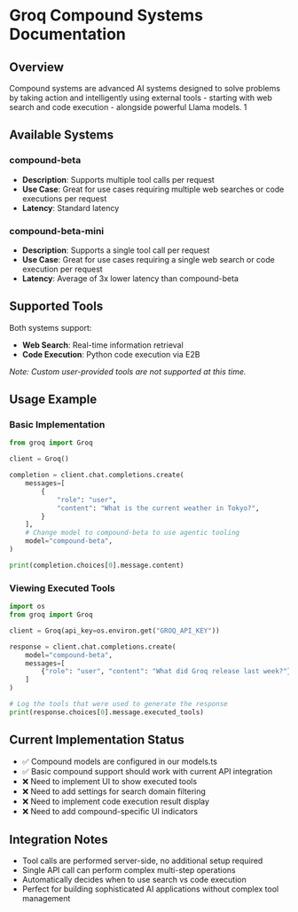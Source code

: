 # Groq Compound Systems Documentation

## Overview
Compound systems are advanced AI systems designed to solve problems by taking action and intelligently using external tools - starting with web search and code execution - alongside powerful Llama models. <mcreference link="https://console.groq.com/docs/compound" index="1">1</mcreference>

## Available Systems

### compound-beta
- **Description**: Supports multiple tool calls per request
- **Use Case**: Great for use cases requiring multiple web searches or code executions per request
- **Latency**: Standard latency

### compound-beta-mini  
- **Description**: Supports a single tool call per request
- **Use Case**: Great for use cases requiring a single web search or code execution per request
- **Latency**: Average of 3x lower latency than compound-beta

## Supported Tools
Both systems support:
- **Web Search**: Real-time information retrieval
- **Code Execution**: Python code execution via E2B

*Note: Custom user-provided tools are not supported at this time.*

## Usage Example

### Basic Implementation
```python
from groq import Groq

client = Groq()

completion = client.chat.completions.create(
    messages=[
        {
            "role": "user",
            "content": "What is the current weather in Tokyo?",
        }
    ],
    # Change model to compound-beta to use agentic tooling
    model="compound-beta",
)

print(completion.choices[0].message.content)
```

### Viewing Executed Tools
```python
import os
from groq import Groq

client = Groq(api_key=os.environ.get("GROQ_API_KEY"))

response = client.chat.completions.create(
    model="compound-beta",
    messages=[
        {"role": "user", "content": "What did Groq release last week?"}
    ]
)

# Log the tools that were used to generate the response
print(response.choices[0].message.executed_tools)
```

## Current Implementation Status
- ✅ Compound models are configured in our models.ts
- ✅ Basic compound support should work with current API integration
- ❌ Need to implement UI to show executed tools
- ❌ Need to add settings for search domain filtering
- ❌ Need to implement code execution result display
- ❌ Need to add compound-specific UI indicators

## Integration Notes
- Tool calls are performed server-side, no additional setup required
- Single API call can perform complex multi-step operations
- Automatically decides when to use search vs code execution
- Perfect for building sophisticated AI applications without complex tool management
